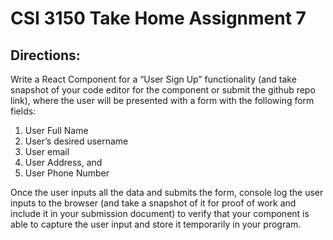 # CSI 3150 Take Home Assignment 7

## Directions:

Write a React Component for a “User Sign Up” functionality (and take snapshot of your code
editor for the component or submit the github repo link), where the user will be presented with
a form with the following form fields:

1. User Full Name
2. User’s desired username
3. User email
4. User Address, and
5. User Phone Number

Once the user inputs all the data and submits the form, console log the user inputs to the
browser (and take a snapshot of it for proof of work and include it in your submission
document) to verify that your component is able to capture the user input and store it
temporarily in your program.
